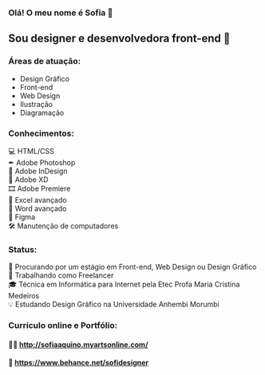 ### Olá! O meu nome é Sofia 🌺

## Sou designer e desenvolvedora front-end 🎨

### Áreas de atuação:

- Design Gráfico
- Front-end
- Web Design
- Ilustração
- Diagramação 

### Conhecimentos:

💻 HTML/CSS </br>
✒ Adobe Photoshop </br>
📖 Adobe InDesign </br>
📏 Adobe XD </br>
🎞 Adobe Premiere </br>
🧮 Excel avançado </br>
📝 Word avançado </br>
📐 Figma </br>
🛠 Manutenção de computadores

### Status:

📌 Procurando por um estágio em Front-end, Web Design ou Design Gráfico </br>
🎨 Trabalhando como Freelancer </br>
🎓 Técnica em Informática para Internet pela Etec Profa Maria Cristina Medeiros </br> 
💡 Estudando Design Gráfico na Universidade Anhembi Morumbi

### Currículo online e Portfólio:

#### 👩‍💻 http://sofiaaquino.myartsonline.com/
#### 📒 https://www.behance.net/sofidesigner
